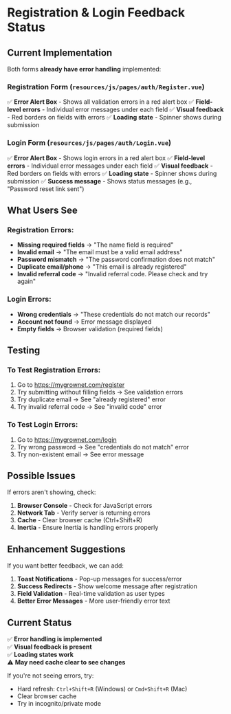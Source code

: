 # Registration & Login Feedback Status

## Current Implementation

Both forms **already have error handling** implemented:

### Registration Form (`resources/js/pages/auth/Register.vue`)
✅ **Error Alert Box** - Shows all validation errors in a red alert box
✅ **Field-level errors** - Individual error messages under each field
✅ **Visual feedback** - Red borders on fields with errors
✅ **Loading state** - Spinner shows during submission

### Login Form (`resources/js/pages/auth/Login.vue`)
✅ **Error Alert Box** - Shows login errors in a red alert box
✅ **Field-level errors** - Individual error messages under each field
✅ **Visual feedback** - Red borders on fields with errors
✅ **Loading state** - Spinner shows during submission
✅ **Success message** - Shows status messages (e.g., "Password reset link sent")

## What Users See

### Registration Errors:
- **Missing required fields** → "The name field is required"
- **Invalid email** → "The email must be a valid email address"
- **Password mismatch** → "The password confirmation does not match"
- **Duplicate email/phone** → "This email is already registered"
- **Invalid referral code** → "Invalid referral code. Please check and try again"

### Login Errors:
- **Wrong credentials** → "These credentials do not match our records"
- **Account not found** → Error message displayed
- **Empty fields** → Browser validation (required fields)

## Testing

### To Test Registration Errors:
1. Go to https://mygrownet.com/register
2. Try submitting without filling fields → See validation errors
3. Try duplicate email → See "already registered" error
4. Try invalid referral code → See "invalid code" error

### To Test Login Errors:
1. Go to https://mygrownet.com/login
2. Try wrong password → See "credentials do not match" error
3. Try non-existent email → See error message

## Possible Issues

If errors aren't showing, check:

1. **Browser Console** - Check for JavaScript errors
2. **Network Tab** - Verify server is returning errors
3. **Cache** - Clear browser cache (Ctrl+Shift+R)
4. **Inertia** - Ensure Inertia is handling errors properly

## Enhancement Suggestions

If you want better feedback, we can add:

1. **Toast Notifications** - Pop-up messages for success/error
2. **Success Redirects** - Show welcome message after registration
3. **Field Validation** - Real-time validation as user types
4. **Better Error Messages** - More user-friendly error text

## Current Status

✅ **Error handling is implemented**  
✅ **Visual feedback is present**  
✅ **Loading states work**  
⚠️ **May need cache clear to see changes**

If you're not seeing errors, try:
- Hard refresh: `Ctrl+Shift+R` (Windows) or `Cmd+Shift+R` (Mac)
- Clear browser cache
- Try in incognito/private mode
